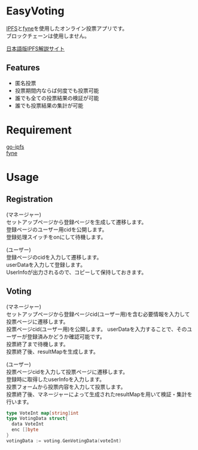 # EasyVoting
[IPFS](https://ipfs.io/)と[fyne](https://fyne.io/)を使用したオンライン投票アプリです。  
ブロックチェーンは使用しません。

[日本語版IPFS解説サイト](https://ipfs-book.decentralized-web.jp/)
## Features
* 匿名投票
* 投票期間内ならば何度でも投票可能
* 誰でも全ての投票結果の検証が可能
* 誰でも投票結果の集計が可能


# Requirement
[go-ipfs](https://github.com/ipfs/go-ipfs)  
[fyne](https://github.com/fyne-io/fyne)

# Usage
<!--
<img alt="system_process" src="https://github.com/m-vlanbdg2ln52gla/EasyVoting/blob/main/images/system_process.png"><br>
-->
## Registration
<!--
<img alt="registration" src="https://github.com/m-vlanbdg2ln52gla/EasyVoting/blob/main/images/registration.png"><br>
-->
(マネージャー)  
セットアップページから登録ページを生成して遷移します。  
登録ページのユーザー用cidを公開します。  
登録処理スイッチをonにして待機します。  

(ユーザー)  
登録ページのcidを入力して遷移します。  
userDataを入力して登録します。  
UserInfoが出力されるので、コピーして保持しておきます。  

## Voting
<!--
<img alt="voting" src="https://github.com/m-vlanbdg2ln52gla/EasyVoting/blob/main/images/voting.png"><br>
-->
(マネージャー)  
セットアップページから登録ページcid(ユーザー用)を含む必要情報を入力して投票ページに遷移します。  
投票ページcid(ユーザー用)を公開します。
userDataを入力することで、そのユーザーが登録済みかどうか確認可能です。  
投票終了まで待機します。  
投票終了後、resultMapを生成します。  

(ユーザー)  
投票ページcidを入力して投票ページに遷移します。  
登録時に取得したuserInfoを入力します。  
投票フォームから投票内容を入力して投票します。   
投票終了後、マネージャーによって生成されたresultMapを用いて検証・集計を行います。  


```Go
type VoteInt map[string]int
type VotingData struct{
  data VoteInt
  enc []byte
}
votingData := voting.GenVotingData(voteInt)
```
